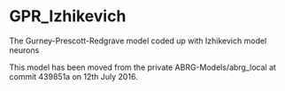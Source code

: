 # GPR_Izhikevich
The Gurney-Prescott-Redgrave model coded up with Izhikevich model neurons

This model has been moved from the private ABRG-Models/abrg_local at commit
439851a on 12th July 2016.
